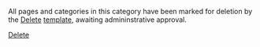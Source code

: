 All pages and categories in this category have been marked for deletion
by the [Delete](Template:Delete.md "wikilink")
[template](:Category:Templates.md "wikilink"), awaiting admininstrative
approval.

[Delete](Category:Wiki_Stuff.md "wikilink")
